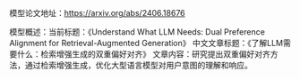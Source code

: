 模型论文地址：https://arxiv.org/abs/2406.18676

模型概述：当前标题：《Understand What LLM Needs: Dual Preference Alignment for Retrieval-Augmented Generation》
中文文章标题：《了解LLM需要什么：检索增强生成的双重偏好对齐》
文章内容：研究提出双重偏好对齐方法，通过检索增强生成，优化大型语言模型对用户意图的理解和响应。
